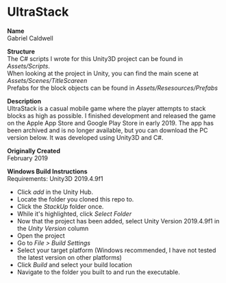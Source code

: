 # UltraStack
**Name** \
Gabriel Caldwell

**Structure** \
The C# scripts I wrote for this Unity3D project can be found in *Assets/Scripts*. \
When looking at the project in Unity, you can find the main scene at *Assets/Scenes/TitleScareen* \
Prefabs for the block objects can be found in *Assets/Resesources/Prefabs*

**Description** \
UltraStack is a casual mobile game where the player attempts to stack blocks as high as possible. I finished development and released the game on the Apple App Store and Google Play Store in early 2019. The app has been archived and is no longer available, but you can download the PC version below. It was developed using Unity3D and C#. 

**Originally Created** \
February 2019

**Windows Build Instructions** \
Requirements: Unity3D 2019.4.9f1
* Click *add* in the Unity Hub.
* Locate the folder you cloned this repo to.
* Click the *StackUp* folder once.
* While it's highlighted, click *Select Folder*
* Now that the project has been added, select Unity Version 2019.4.9f1 in the *Unity Version* column
* Open the project
* Go to *File > Build Settings*
* Select your target platform (Windows recommended, I have not tested the latest version on other platforms)
* Click *Build* and select your build location
* Navigate to the folder you built to and run the executable.
